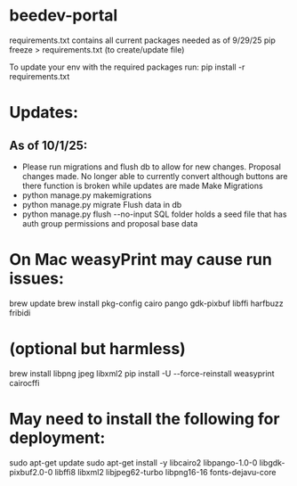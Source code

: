 # beedev-portal

requirements.txt contains all current packages needed as of 9/29/25
pip freeze > requirements.txt (to create/update file)

To update your env with the required packages run:
pip install -r requirements.txt

# Updates:
## As of 10/1/25:
- Please run migrations and flush db to allow for new changes.  Proposal changes made. No longer able to currently convert although buttons are there function is broken while updates are made
Make Migrations
- python manage.py makemigrations
- python manage.py migrate
Flush data in db
- python manage.py flush --no-input
SQL folder holds a seed file that has auth group permissions and proposal base data

# On Mac weasyPrint may cause run issues:
brew update
brew install pkg-config cairo pango gdk-pixbuf libffi harfbuzz fribidi
# (optional but harmless)
brew install libpng jpeg libxml2
pip install -U --force-reinstall weasyprint cairocffi



# May need to install the following for deployment:
sudo apt-get update
sudo apt-get install -y libcairo2 libpango-1.0-0 libgdk-pixbuf2.0-0 libffi8 libxml2 libjpeg62-turbo libpng16-16 fonts-dejavu-core
